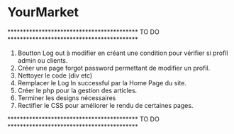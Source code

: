 # YourMarket
****************************************** TO DO ******************************************
1) Boutton Log out à modifier en créant une condition pour vérifier si profil admin ou clients.
2) Créer une page forgot password permettant de modifier un profil.
3) Nettoyer le code (div etc)
4) Remplacer le Log In successful par la Home Page du site.
5) Créer le php pour la gestion des articles.
6) Terminer les designs nécessaires
7) Rectifier le CSS pour améliorer le rendu de certaines pages.

****************************************** TO DO ******************************************
